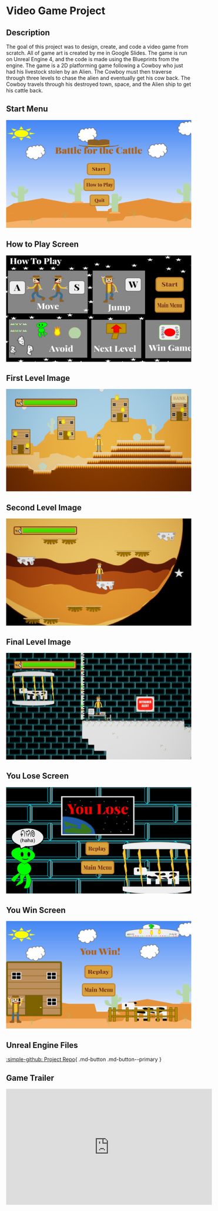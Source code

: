 # Video Game Project

## Description
The goal of this project was to design, create, and code a video game from scratch. All of game art is created by me in Google Slides. The game is run on Unreal Engine 4, and the code is made using the Blueprints from the engine. The game is a 2D platforming game following a Cowboy who just had his livestock stolen by an Alien. The Cowboy must then traverse through three levels to chase the alien and eventually get his cow back. The Cowboy travels through his destroyed town, space, and the Alien ship to get his cattle back. 

## Start Menu
![Image of Start Menu](../../content/img/GameMainMenu.png)

## How to Play Screen
![Image of HTP Screen](../../content/img/GameHTP.png)

## First Level Image
![Image of First Level](../../content/img/GameLevelOne.png)

## Second Level Image
![Image of Second Level](../../content/img/GameLevelTwo.png)

## Final Level Image 
![Image of Third Level](../../content/img/GameLevelThree.png)

## You Lose Screen
![Image of YL Screen](../../content/img/GameYouLose.png)

## You Win Screen
![Image of YW Screen](../../content/img/GameYouWin.png)

## Unreal Engine Files
[:simple-github: Project Repo](https://github.com/mtobino/Video-Game-Project){ .md-button .md-button--primary }

## Game Trailer
<iframe width="560" height="315" src="https://www.youtube.com/embed/Oi8nNX__ctc" title="YouTube video player" frameborder="0" allow="accelerometer; autoplay; clipboard-write; encrypted-media; gyroscope; picture-in-picture; web-share" allowfullscreen></iframe>

